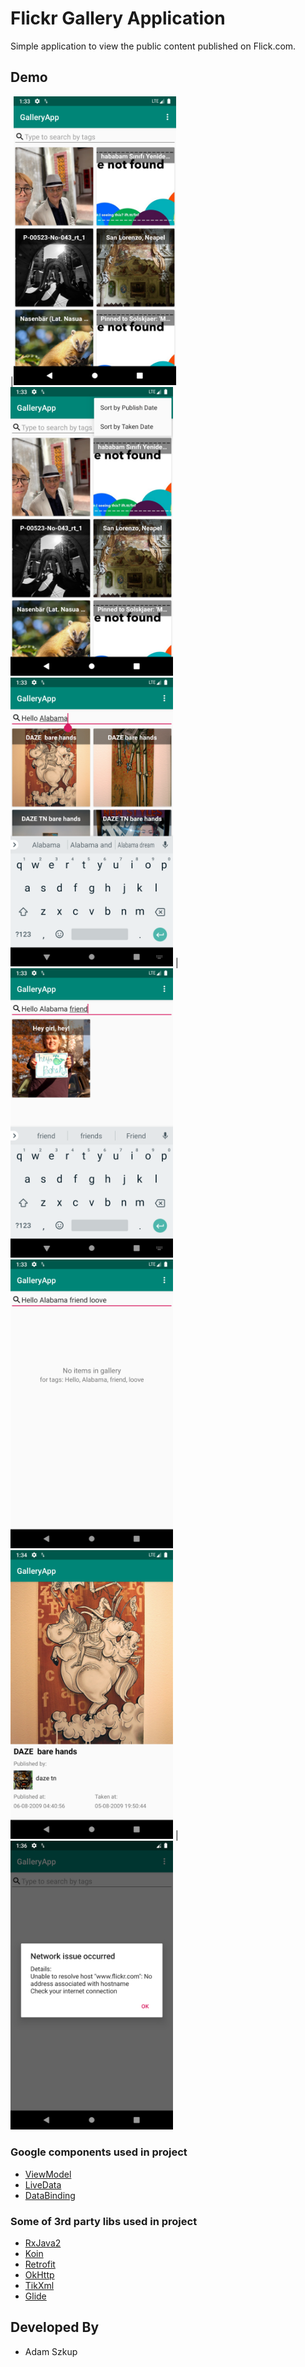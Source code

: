 # Flickr Gallery Application
Simple application to view the public content published on Flick.com.


## Demo
|<img src="./screens/Screenshot_1.png" width="260"><img src="./screens/Screenshot_2.png" width="260"><img src="./screens/Screenshot_3.png" width="260">
|<img src="./screens/Screenshot_4.png" width="260"><img src="./screens/Screenshot_5.png" width="260"><img src="./screens/Screenshot_6.png" width="260">
|<img src="./screens/Screenshot_7.png" width="260">

### Google components used in project
* [ViewModel][10]
* [LiveData][15]
* [DataBinding][14]

[10]: https://developer.android.com/topic/libraries/architecture/viewmodel
[14]: https://developer.android.com/topic/libraries/data-binding/
[15]: https://developer.android.com/topic/libraries/architecture/livedata

### Some of 3rd party libs used in project
* [RxJava2][20]
* [Koin][21]
* [Retrofit][22]
* [OkHttp][23]
* [TikXml][24]
* [Glide][25]

[20]: https://github.com/ReactiveX/RxJava
[21]: https://github.com/InsertKoinIO/koin
[22]: https://github.com/square/retrofit
[23]: https://github.com/square/okhttp
[24]: https://github.com/Tickaroo/tikxml
[25]: https://github.com/bumptech/glide

Developed By
------------

* Adam Szkup
